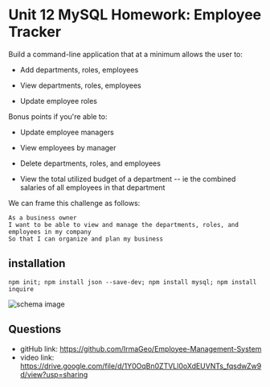 # Unit 12 MySQL Homework: Employee Tracker
  
Build a command-line application that at a minimum allows the user to:

  * Add departments, roles, employees

  * View departments, roles, employees

  * Update employee roles

Bonus points if you're able to:

  * Update employee managers

  * View employees by manager

  * Delete departments, roles, and employees

  * View the total utilized budget of a department -- ie the combined salaries of all employees in that department

We can frame this challenge as follows:

```
As a business owner
I want to be able to view and manage the departments, roles, and employees in my company
So that I can organize and plan my business
```

## installation
```npm init; npm install json --save-dev; npm install mysql; npm install inquire```

<img scr="/assets/schema.png" alt="schema image">

## Questions
* gitHub link: https://github.com/IrmaGeo/Employee-Management-System
* video link: https://drive.google.com/file/d/1Y0OqBn0ZTVLl0oXdEUVNTs_fqsdwZw9d/view?usp=sharing
